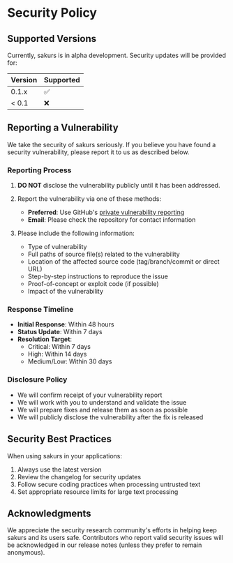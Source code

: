 # Security Policy

## Supported Versions

Currently, sakurs is in alpha development. Security updates will be provided for:

| Version | Supported          |
| ------- | ------------------ |
| 0.1.x   | :white_check_mark: |
| < 0.1   | :x:                |

## Reporting a Vulnerability

We take the security of sakurs seriously. If you believe you have found a security vulnerability, please report it to us as described below.

### Reporting Process

1. **DO NOT** disclose the vulnerability publicly until it has been addressed.

2. Report the vulnerability via one of these methods:
   - **Preferred**: Use GitHub's [private vulnerability reporting](https://github.com/sog4be/sakurs/security/advisories/new)
   - **Email**: Please check the repository for contact information

3. Please include the following information:
   - Type of vulnerability
   - Full paths of source file(s) related to the vulnerability
   - Location of the affected source code (tag/branch/commit or direct URL)
   - Step-by-step instructions to reproduce the issue
   - Proof-of-concept or exploit code (if possible)
   - Impact of the vulnerability

### Response Timeline

- **Initial Response**: Within 48 hours
- **Status Update**: Within 7 days
- **Resolution Target**: 
  - Critical: Within 7 days
  - High: Within 14 days
  - Medium/Low: Within 30 days

### Disclosure Policy

- We will confirm receipt of your vulnerability report
- We will work with you to understand and validate the issue
- We will prepare fixes and release them as soon as possible
- We will publicly disclose the vulnerability after the fix is released

## Security Best Practices

When using sakurs in your applications:

1. Always use the latest version
2. Review the changelog for security updates
3. Follow secure coding practices when processing untrusted text
4. Set appropriate resource limits for large text processing

## Acknowledgments

We appreciate the security research community's efforts in helping keep sakurs and its users safe. Contributors who report valid security issues will be acknowledged in our release notes (unless they prefer to remain anonymous).